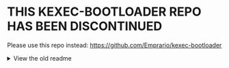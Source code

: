 # THIS KEXEC-BOOTLOADER REPO HAS BEEN DISCONTINUED

Please use this repo instead: https://github.com/Emprario/kexec-bootloader

<details>
<summary>View the old readme</summary>

# kexec-bootloader (aka kaboot)
Bootloader for depthcharge devices using kexec jump 
